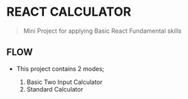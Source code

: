 # REACT CALCULATOR

> Mini Project for applying Basic React Fundamental skills

## FLOW

- This project contains 2 modes;

  1.  Basic Two Input Calculator
  2.  Standard Calculator
